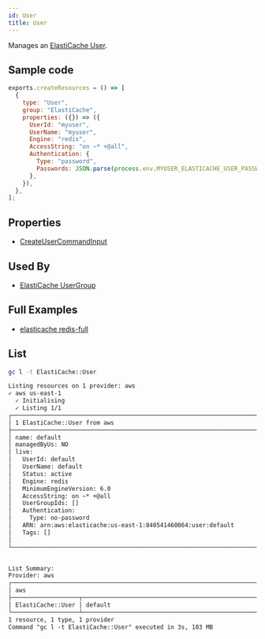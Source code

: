 ```yaml
---
id: User
title: User
---
```


Manages an [ElastiCache User](https://console.aws.amazon.com/elasticache/home#/users).

## Sample code

```js
exports.createResources = () => [
  {
    type: "User",
    group: "ElastiCache",
    properties: ({}) => ({
      UserId: "myuser",
      UserName: "myuser",
      Engine: "redis",
      AccessString: "on ~* +@all",
      Authentication: {
        Type: "password",
        Passwords: JSON.parse(process.env.MYUSER_ELASTICACHE_USER_PASSWORDS),
      },
    }),
  },
];
```

## Properties

- [CreateUserCommandInput](https://docs.aws.amazon.com/AWSJavaScriptSDK/v3/latest/clients/client-elasticache/interfaces/createusercommandinput.html)

## Used By

- [ElastiCache UserGroup](../ElastiCache/UserGroup.md)

## Full Examples

- [elasticache redis-full](https://github.com/grucloud/grucloud/tree/main/examples/aws/ElastiCache/elasticache-redis-full)

## List

```sh
gc l -t ElastiCache::User
```

```txt
Listing resources on 1 provider: aws
✓ aws us-east-1
  ✓ Initialising
  ✓ Listing 1/1
┌─────────────────────────────────────────────────────────────────────────────────┐
│ 1 ElastiCache::User from aws                                                    │
├─────────────────────────────────────────────────────────────────────────────────┤
│ name: default                                                                   │
│ managedByUs: NO                                                                 │
│ live:                                                                           │
│   UserId: default                                                               │
│   UserName: default                                                             │
│   Status: active                                                                │
│   Engine: redis                                                                 │
│   MinimumEngineVersion: 6.0                                                     │
│   AccessString: on ~* +@all                                                     │
│   UserGroupIds: []                                                              │
│   Authentication:                                                               │
│     Type: no-password                                                           │
│   ARN: arn:aws:elasticache:us-east-1:840541460064:user:default                  │
│   Tags: []                                                                      │
│                                                                                 │
└─────────────────────────────────────────────────────────────────────────────────┘


List Summary:
Provider: aws
┌────────────────────────────────────────────────────────────────────────────────┐
│ aws                                                                            │
├───────────────────┬────────────────────────────────────────────────────────────┤
│ ElastiCache::User │ default                                                    │
└───────────────────┴────────────────────────────────────────────────────────────┘
1 resource, 1 type, 1 provider
Command "gc l -t ElastiCache::User" executed in 3s, 103 MB
```
